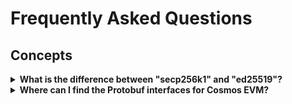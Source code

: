 # Frequently Asked Questions

## Concepts

<details>

<summary><b>What is the difference between "secp256k1" and "ed25519"?</b></summary>

secp256k1 and ed25519 are both popular cryptographic algorithms used for digital signatures and key generation, but
they have some differences in terms of security, performance, and compatibility with different systems.

secp256k1 is an elliptic curve algorithm that is widely used in Bitcoin and many other cryptocurrencies. It provides
128-bit security, which is considered sufficient for most practical purposes. secp256k1 is relatively fast and
efficient, making it a good choice for applications that require high performance. It is widely supported by most
cryptographic libraries and software, which makes it a good choice for cross-platform applications.

ed25519 is a newer elliptic curve algorithm that provides 128-bit security, similar to secp256k1. However, ed25519 is
generally considered to be more secure than secp256k1, due to its resistance to certain types of attacks such as
[side-channel attacks](https://en.wikipedia.org/wiki/Side-channel_attack). It is also faster than many other elliptic
curve algorithms, including secp256k1, making it a good choice for applications that require high performance.

In terms of compatibility, secp256k1 is more widely supported by existing systems, while ed25519 is less widely
supported. However, ed25519 is gaining popularity, and is supported by many cryptographic libraries and software.

When choosing between secp256k1 and ed25519, you should consider your specific needs in terms of security, performance,
and compatibility. If you are building an application that requires high performance and compatibility with existing
systems, secp256k1 may be a better choice. However, if you are building an application that requires a higher level
of security and performance, and you can afford to sacrifice some compatibility, ed25519 may be a better choice.

</details>

<details>

<summary><b>Where can I find the Protobuf interfaces for Cosmos EVM?</b></summary>

Head over to evmOS's [Buf](https://buf.build/evmos).

</details>
